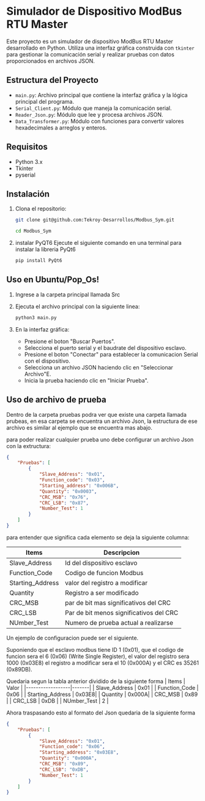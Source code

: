 # Simulador de Dispositivo ModBus RTU Master

Este proyecto es un simulador de dispositivo ModBus RTU Master desarrollado en Python. Utiliza una interfaz gráfica construida con `tkinter` para gestionar la comunicación serial y realizar pruebas con datos proporcionados en archivos JSON.

## Estructura del Proyecto

- `main.py`: Archivo principal que contiene la interfaz gráfica y la lógica principal del programa.
- `Serial_Client.py`: Módulo que maneja la comunicación serial.
- `Reader_Json.py`: Módulo que lee y procesa archivos JSON.
- `Data_Transformer.py`: Módulo con funciones para convertir valores hexadecimales a arreglos y enteros.

## Requisitos

- Python 3.x
- Tkinter
- pyserial

## Instalación

1. Clona el repositorio:
    ```bash
    git clone git@github.com:Tekroy-Desarrollos/Modbus_Sym.git

    cd Modbus_Sym
    ```

2. instalar PyQT6
    Ejecute el siguiente comando en una terminal para instalar la libreria PyQt6
    ```bash
    pip install PyQt6
    ```

## Uso en Ubuntu/Pop_Os!
1. Ingrese a la carpeta principal llamada Src

2. Ejecuta el archivo principal con la siguiente linea:

    ```bash
    python3 main.py
    ```

3. En la interfaz gráfica:
    - Presione el boton "Buscar Puertos".
    - Selecciona el puerto serial y el baudrate del dispositivo esclavo.
    - Presione el boton "Conectar" para establecer la comunicacion Serial con el dispositivo.
    - Selecciona un archivo JSON haciendo clic en "Seleccionar Archivo"E.
    - Inicia la prueba haciendo clic en "Iniciar Prueba".

## Uso de archivo de prueba

Dentro de la carpeta pruebas podra ver que existe una carpeta llamada prubeas,
en esa carpeta se encuentra un archivo Json, la estructura de ese archivo es 
similar al ejemplo que se encuentra mas abajo.

para poder realizar cualquier prueba uno debe configurar un archivo Json con la extructura:

```json
{
    "Pruebas": [
        {
            "Slave_Address": "0x01",
            "Function_code": "0x03",
            "Starting_address": "0x006B",
            "Quantity": "0x0003",
            "CRC_MSB": "0x76",
            "CRC_LSB": "0x87",
            "Number_Test": 1
        }
    ]
}
```
para entender que significa cada elemento se deja la siguiente columna:

| Items            | Descripcion |
|------------------|-----------|
| Slave_Address    | Id del dispositivo esclavo    |
| Function_Code    | Codigo de funcion Modbus      |
| Starting_Address | valor del registro a modificar   |
| Quantity         | Registro a ser modificado     |
| CRC_MSB          | par de bit mas significativos del CRC   |
| CRC_LSB          | Par de bit menos significativos del CRC |
| NUmber_Test      | Numero de prueba actual a realizarse    |


Un ejemplo de configuracion puede ser el siguiente.

Suponiendo que el esclavo modbus tiene ID 1 (0x01), que el codigo de funcion
sera el 6 (0x06) (Write Single Register), el valor del registro sera 1000 (0x03E8)
el registro a modificar sera el 10 (0x000A) y el CRC es 35261 (0x89DB).

Quedaria segun la tabla anterior dividido de la siguiente forma
| Items            | Valor |
|------------------|-------|
| Slave_Address    | 0x01 |
| Function_Code    | 0x06  |
| Starting_Address | 0x03E8|
| Quantity         | 0x000A|
| CRC_MSB          | 0x89  |
| CRC_LSB          | 0xDB  |
| NUmber_Test      | 2     |

Ahora traspasando esto al formato del Json quedaria de la siguiente forma

```json
{
    "Pruebas": [
        {
            "Slave_Address": "0x01",
            "Function_code": "0x06",
            "Starting_address": "0x03E8",
            "Quantity": "0x000A",
            "CRC_MSB": "0x89",
            "CRC_LSB": "0xDB",
            "Number_Test": 1
        }
    ]
}
```


